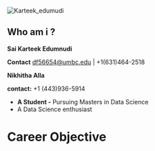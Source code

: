 ![Karteek_edumudi](https://user-images.githubusercontent.com/98825247/152627852-8e1ccb2f-71d1-4cf0-9b37-3b7856a985ac.jpeg)

## Who am i ?

**Sai Karteek Edumnudi**

**Contact** df56654@umbc.edu | +1(631)464-2518

**Nikhitha Alla**

**contact:** +1 (443)936-5914

* **A Student -** Pursuing Masters in Data Science
* A Data Science enthusiast

# Career Objective


